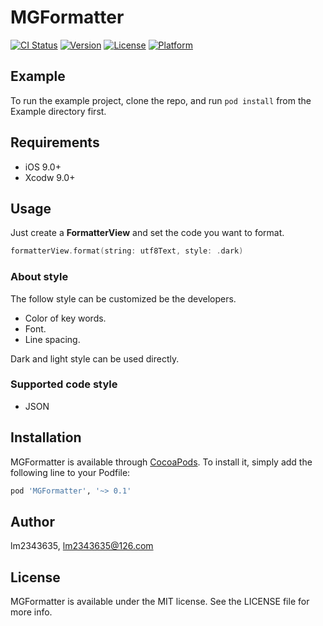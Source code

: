 # MGFormatter

[![CI Status](http://img.shields.io/travis/lm2343635/MGFormatter.svg?style=flat)](https://travis-ci.org/lm2343635/MGFormatter)
[![Version](https://img.shields.io/cocoapods/v/MGFormatter.svg?style=flat)](http://cocoapods.org/pods/MGFormatter)
[![License](https://img.shields.io/cocoapods/l/MGFormatter.svg?style=flat)](http://cocoapods.org/pods/MGFormatter)
[![Platform](https://img.shields.io/cocoapods/p/MGFormatter.svg?style=flat)](http://cocoapods.org/pods/MGFormatter)

## Example

To run the example project, clone the repo, and run `pod install` from the Example directory first.

## Requirements

- iOS 9.0+
- Xcodw 9.0+

## Usage

Just create a **FormatterView** and set the code you want to format.

```Swift
formatterView.format(string: utf8Text, style: .dark)
```

### About style

The follow style can be customized be the developers.

- Color of key words.
- Font.
- Line spacing.

Dark and light style can be used directly.

### Supported code style

- JSON

## Installation

MGFormatter is available through [CocoaPods](http://cocoapods.org). To install
it, simply add the following line to your Podfile:

```ruby
pod 'MGFormatter', '~> 0.1'
```

## Author

lm2343635, lm2343635@126.com

## License

MGFormatter is available under the MIT license. See the LICENSE file for more info.
